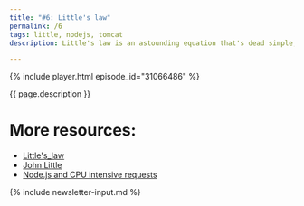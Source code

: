 ```yaml
---
title: "#6: Little's law"
permalink: /6
tags: little, nodejs, tomcat
description: Little's law is an astounding equation that's dead simple, yet it can bring an amazing insight into what your distributed system is capable of

---
```


{% include player.html episode_id="31066486" %}

{{ page.description }}

# More resources:

* [Little's_law](https://en.wikipedia.org/wiki/Little%27s_law)
* [John Little](https://en.wikipedia.org/wiki/John_Little_(academic))
* [Node.js and CPU intensive requests](https://stackoverflow.com/questions/3491811/node-js-and-cpu-intensive-requests)

{% include newsletter-input.md %}
